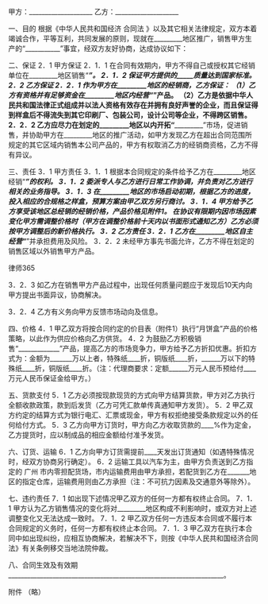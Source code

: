 
 


甲方：____________________
乙方：____________________


一、目的
根据《中华人民共和国经济
合同法
》以及其它相关法律规定，双方本着竭诚合作，平等互利，共同发展的原则，现就在_________地区推广，销售甲方生产的“___________”事宜，经双方友好协商，达成协议如下：


二、保证
2．1 甲方保证
2．1．1  在合同有效期内，甲方不得自己或授权其它经销单位在_________地区销售“___________”。
2．1．2  保证甲方提供的_____质量达到国家标准。
2．2 乙方保证
2．2．1  作为甲方在_________地区的经销商，乙方保证：
（1）乙方有资格并有足够资金在_________地区内经营“_________”产品。
（2）乙方是依据中华人民共和国法律正式组成并以法人资格有效存在并拥有良好声誉的企业，而且保证得到样盒后不得流失到其它印刷厂、包装公司，设计公司等企业，不得跨区销售。
2．2．2  乙方应尽力在划定的_________地区以内开拓“___________”市场，促进销售，并协助甲方在_________地区的推广活动，如甲方发现乙方在超出合同范围所规定的其它区域内销售本公司产品的，甲方有权取消乙方的经销商资格，乙方不得有异议。


三、责任
3．1 甲方责任
3．1．1  根据本合同规定的条件给予乙方在_________地区经销“___________”的权利。
3．1．2  委派专人与乙方进行日常工作协调，并负责对乙方进行相关的业务指导。
3．1．3  在_________地区的市场启动初期，根据乙方的进度，投入相应的合规格之样盒，预算方案由甲乙双方另行商讨。
3．1．4  甲方给予乙方享受该地区总经销的经销价格，产品价格见附件1。 在协议有限期内因市场因素变化甲方需调整价格时（甲方在调整价格前十天内以书面形式通知乙方）乙方必须按甲方调整后的新价格执行。
3．2 乙方责任
3．2．1  乙方在_________地区自主经营“___________”并承担费用及风险。
3．2．2  未经甲方事先书面允许，乙方不得在划定的销售区域以外销售甲方产品。




 
律师365






3．2．3  如乙方在销售甲方产品过程中，出现任何质量问题应于发现后10天内向甲方提出书面异议，协商解决。

3．2．4  乙方有义务向甲方反馈市场动向及信息。




四、价格
4．1 甲乙双方将按合同约定的价目表（附件1）执行“月饼盒”产品的价格策略，以此作为供应价格向乙方供货。
4．2 为鼓励乙方积极销售“_____________”产品，提高乙方的市场竞争力，甲方给予乙方折扣优惠。折扣方式为：金额为_______万以上者，特殊纸____折，铜版纸____折，______万以下的特殊纸____折，铜版纸____折。（注：代理商要求：定额______万元人民币预给付____万元人民币保证金给甲方。）


五、货款支付
5．1 乙方必须按现款现货的方式向甲方结算货款，甲方对乙方执行全额收款政策，款到后发货（乙方可凭汇款单传真通知甲方发货）。
5．2 甲乙双方约定的结算方式为银行电汇、汇票或现金，甲方有权拒绝接受条款规定以外的任何给付方式。
5．3 乙方向甲方订货时，甲方向乙方收取货款的____%作为定金，乙方提货时，应以制成品的相应金额给付准予发货。


六、订货、运输
6．1 乙方向甲方订货需提前____天发出订货通知（如遇特殊情况时，经双方协商另行确定）。
6．2 运输工具以汽车为主，由甲方负责送到乙方指定的
广州
市内零担配货场，市内运输费用由甲方承担，若配货到乙方在_______地区的指定仓库，运输费用则由乙方承担（注：不可抗力因素及交通意外等除外）。


七、违约责任
7．1 如出现下述情况甲乙双方的任何一方都有权终止合同。
7．1．1  甲方认为乙方销售情况的变化将对_________地区构成不利影响时，或双方对上述调整变化又无法达成一致时。
7．1．2  甲乙双方任何一方违反本合同或不履行本合同规定的义务时，任何一方都有权终止本合同。
7．1．3  甲乙双方在执行本合同中如出现纠纷，应相互协商解决，若解决不下，则按《中华人民共和国经济合同法》有关条例移交当地法院仲裁。


八、合同生效及有效期
____________________________________________________________________。


附件  （略）
 


 

 
 
 
 
 
  


  
 

  


  


  
 
 
 
 

